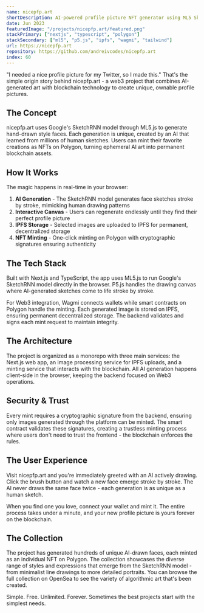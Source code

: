 ```yaml
---
name: nicepfp.art
shortDescription: AI-powered profile picture NFT generator using ML5 SketchRNN.
date: Jun 2023
featuredImage: "/projects/nicepfp.art/featured.png"
stackPrimary: ["nextjs", "typescript", "polygon"]
stackSecondary: ["ml5", "p5.js", "ipfs", "wagmi", "tailwind"]
url: https://nicepfp.art
repository: https://github.com/andreivcodes/nicepfp.art
index: 60
---
```


"I needed a nice profile picture for my Twitter, so I made this." That's the simple origin story behind nicepfp.art - a web3 project that combines AI-generated art with blockchain technology to create unique, ownable profile pictures.

## The Concept

nicepfp.art uses Google's SketchRNN model through ML5.js to generate hand-drawn style faces. Each generation is unique, created by an AI that learned from millions of human sketches. Users can mint their favorite creations as NFTs on Polygon, turning ephemeral AI art into permanent blockchain assets.

## How It Works

The magic happens in real-time in your browser:

1. **AI Generation** - The SketchRNN model generates face sketches stroke by stroke, mimicking human drawing patterns
2. **Interactive Canvas** - Users can regenerate endlessly until they find their perfect profile picture
3. **IPFS Storage** - Selected images are uploaded to IPFS for permanent, decentralized storage
4. **NFT Minting** - One-click minting on Polygon with cryptographic signatures ensuring authenticity

## The Tech Stack

Built with Next.js and TypeScript, the app uses ML5.js to run Google's SketchRNN model directly in the browser. P5.js handles the drawing canvas where AI-generated sketches come to life stroke by stroke.

For Web3 integration, Wagmi connects wallets while smart contracts on Polygon handle the minting. Each generated image is stored on IPFS, ensuring permanent decentralized storage. The backend validates and signs each mint request to maintain integrity.

## The Architecture

The project is organized as a monorepo with three main services: the Next.js web app, an image processing service for IPFS uploads, and a minting service that interacts with the blockchain. All AI generation happens client-side in the browser, keeping the backend focused on Web3 operations.

## Security & Trust

Every mint requires a cryptographic signature from the backend, ensuring only images generated through the platform can be minted. The smart contract validates these signatures, creating a trustless minting process where users don't need to trust the frontend - the blockchain enforces the rules.

## The User Experience

Visit nicepfp.art and you're immediately greeted with an AI actively drawing. Click the brush button and watch a new face emerge stroke by stroke. The AI never draws the same face twice - each generation is as unique as a human sketch.

When you find one you love, connect your wallet and mint it. The entire process takes under a minute, and your new profile picture is yours forever on the blockchain.

## The Collection

The project has generated hundreds of unique AI-drawn faces, each minted as an individual NFT on Polygon. The collection showcases the diverse range of styles and expressions that emerge from the SketchRNN model - from minimalist line drawings to more detailed portraits. You can browse the full collection on OpenSea to see the variety of algorithmic art that's been created.

Simple. Free. Unlimited. Forever. Sometimes the best projects start with the simplest needs.